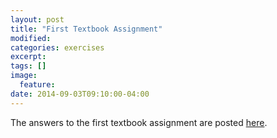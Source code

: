 ```yaml
---
layout: post
title: "First Textbook Assignment"
modified:
categories: exercises
excerpt:
tags: []
image:
  feature:
date: 2014-09-03T09:10:00-04:00
---
```

The answers to the first textbook assignment are posted
[here](/ai-programming1/exercises/assignment1.pdf).
